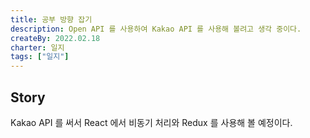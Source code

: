 ```yaml
---
title: 공부 방향 잡기
description: Open API 를 사용하여 Kakao API 를 사용해 볼려고 생각 중이다.
createBy: 2022.02.18
charter: 일지
tags: ["일지"]
---
```


## Story

Kakao API 를 써서 React 에서 비동기 처리와 Redux 를 사용해 볼 예정이다.
